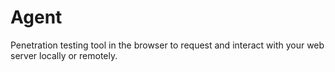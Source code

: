 # Agent
Penetration testing tool in the browser to request and interact with your web server locally or remotely.
